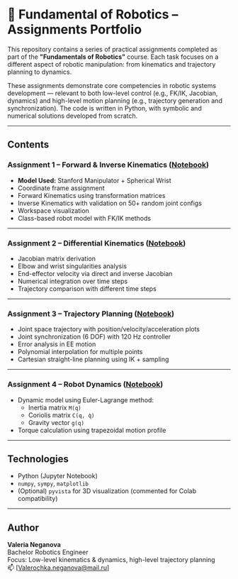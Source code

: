 # 🤖 Fundamental of Robotics – Assignments Portfolio

This repository contains a series of practical assignments completed as part of the **"Fundamentals of Robotics"** course. Each task focuses on a different aspect of robotic manipulation: from kinematics and trajectory planning to dynamics.

These assignments demonstrate core competencies in robotic systems development — relevant to both low-level control (e.g., FK/IK, Jacobian, dynamics) and high-level motion planning (e.g., trajectory generation and synchronization). The code is written in Python, with symbolic and numerical solutions developed from scratch.

---

##  Contents

###  Assignment 1 – Forward & Inverse Kinematics ([Notebook](assignment-1/FR_ASSIGMENT_1.ipynb))
- **Model Used:** Stanford Manipulator + Spherical Wrist
- Coordinate frame assignment
- Forward Kinematics using transformation matrices
- Inverse Kinematics with validation on 50+ random joint configs
- Workspace visualization
- Class-based robot model with FK/IK methods

---

###  Assignment 2 – Differential Kinematics ([Notebook](assignment-2/FR_ASSIGMENT_2.ipynb))
- Jacobian matrix derivation
- Elbow and wrist singularities analysis
- End-effector velocity via direct and inverse Jacobian
- Numerical integration over time steps
- Trajectory comparison with different time steps

---

###  Assignment 3 – Trajectory Planning ([Notebook](assignment-3/FR_ASSIGMENT_3.ipynb))
- Joint space trajectory with position/velocity/acceleration plots
- Joint synchronization (6 DOF) with 120 Hz controller
- Error analysis in EE motion
- Polynomial interpolation for multiple points
- Cartesian straight-line planning using IK + sampling

---

###  Assignment 4 – Robot Dynamics ([Notebook](assignment-4/FR_ASSIGMENT_4.ipynb))
- Dynamic model using Euler-Lagrange method:
  - Inertia matrix `M(q)`
  - Coriolis matrix `C(q, q̇)`
  - Gravity vector `g(q)`
- Torque calculation using trapezoidal motion profile

---

##  Technologies

- Python (Jupyter Notebook)
- `numpy`, `sympy`, `matplotlib`
- (Optional) `pyvista` for 3D visualization (commented for Colab compatibility)



---

##  Author

**Valeria Neganova**  
Bachelor Robotics Engineer  
Focus: Low-level kinematics & dynamics, high-level trajectory planning  
📫 [Valerochka.neganova@mail.ru]  
